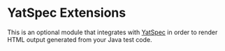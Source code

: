 # YatSpec Extensions
This is an optional module that integrates with [YatSpec](https://github.com/bodar/yatspec/) in order to render HTML output generated from your Java test code.
